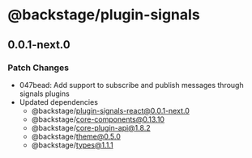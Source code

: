 # @backstage/plugin-signals

## 0.0.1-next.0

### Patch Changes

- 047bead: Add support to subscribe and publish messages through signals plugins
- Updated dependencies
  - @backstage/plugin-signals-react@0.0.1-next.0
  - @backstage/core-components@0.13.10
  - @backstage/core-plugin-api@1.8.2
  - @backstage/theme@0.5.0
  - @backstage/types@1.1.1
